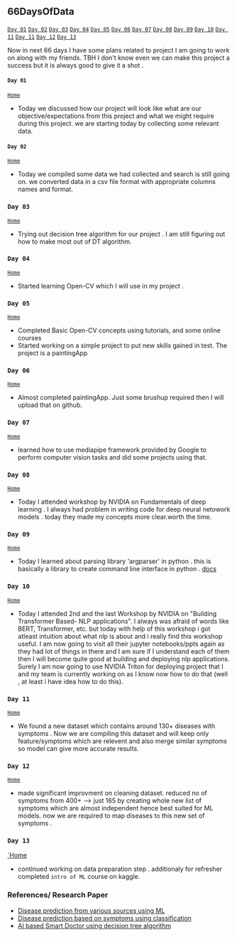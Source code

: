 ## 66DaysOfData 

[`Day 01`](#day-01)  [`Day 02`](#day-02)  [`Day 03`](#day-03)   [`Day 04`](#day-04)    [`Day 05`](#day-05)    [`Day 06`](#day-06)   [`Day 07`](#day-07)    [`Day 08`](#day-08)    [`Day 09`](#day-09)    [`Day 10`](#day-10)   [`Day 11`](#day-11)   [`Day 11`](#day-11)   [`Day 12`](#day-12)   [`Day 13`](#day-13)
 
 
Now in next 66 days I have some plans related to project I am going to work on along with my friends.
TBH I don't know even we can make this project a success but it is always good to give it a shot . 

#### `Day 01` 

[`Home`](#66DaysOfData)
- Today we discussed how our project will look like what are our objective/expectations from this project and what we might require during this project. we are starting today by collecting some relevant data. 

#### `Day 02` 
[`Home`](#66DaysOfData)
- Today we compiled some data we had collected and search is still going on. we converted data in a csv file format with appropriate columns names and format. 

### `Day 03`
[`Home`](#66DaysOfData)
- Trying out decision tree algorithm for our project . I am still figuring out how to make most out of DT algorithm. 

### `Day 04`
[`Home`](#66DaysOfData)
- Started learning Open-CV which I will use in my project . 

### `Day 05`
[`Home`](#66DaysOfData)
- Completed Basic Open-CV concepts using tutorials, and some online courses 
- Started working on a simple project to put new skills gained in test. The project is a paintingApp 

### `Day 06` 
[`Home`](#66DaysOfData)
- Almost completed paintingApp. Just some brushup required then I will upload that on github. 

### `Day 07` 
[`Home`](#66DaysOfData)
- learned how to use mediapipe framework provided by Google to perform computer vision tasks and did some projects using that. 

### `Day 08` 
[`Home`](#66DaysOfData)
- Today I attended workshop by NVIDIA on Fundamentals of deep learning . I always had problem in writing code for deep neural netowork models . today they made my concepts more clear.worth the time.

### `Day 09` 
[`Home`](#66DaysOfData)
- Today I learned about parsing library 'argparser' in python . this is basically a library to create command line interface in python . [docs](https://docs.python.org/3/library/argparse.html#module-argparse)

### `Day 10` 
[`Home`](#66DaysOfData)
- Today I attended 2nd and the last Workshop by NVIDIA on "Building Transformer Based- NLP applications". I always was afraid of words  like BERT, Transformer, etc. but today with help of this workshop i got atleast intuition about what nlp is about and i really find this workshop useful. I am now going to visit all their jupyter notebooks/ppts again as they had lot of things in there and I am sure if I understand each of them then I will become quite good at building and deploying nlp applications.   Surely I am now going to use NVIDIA Triton for deploying project that I and my team is currently working on as I know now how to do that (well , at least i have idea how to do this). 


### `Day 11` 
[`Home`](#66DaysOfData)
- We found a new dataset which contains around 130+ diseases with symptoms . Now we are compiling this dataset and will keep only feature/symptoms which are relevent and also merge similar symptoms so model can give more accurate results. 

### `Day 12` 
[`Home`](#66DaysOfData)
- made significant improvment on cleaning dataset. reduced no of symptoms from 400+ --> just 165 by creating whole new list of symptoms which are almost independent hence best suited for ML models. now we are required to map diseases to this new set of symptoms . 

### `Day 13` 
[`Home](#66DaysOfData)
- continued working on data preparation step .  additionaly for refresher completed `intro of ML` course on kaggle. 




### References/ Research Paper 
- [Disease prediction from various sources using ML](https://papers.ssrn.com/sol3/papers.cfm?abstract_id=3661426)
- [Disease prediction based on symptoms using classification](http://www.xajzkjdx.cn/gallery/306-april2020.pdf)
- [AI based Smart Doctor using decision tree algorithm](https://arxiv.org/ftp/arxiv/papers/1808/1808.01884.pdf)


